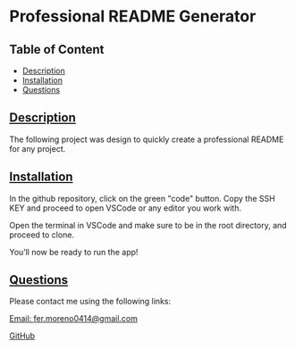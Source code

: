 
# Professional README Generator
    

## Table of Content
  - [Description](#description)
  - [Installation](#installation)
  - [Questions](#questions)
    
 ## [Description](#table-of-contents) 
The following project was design to quickly create a professional README for any project.
    
## [Installation](#table-of-contents)
In the github repository, click on the green "code" button. Copy the SSH KEY and proceed to open VSCode or any editor you work with. 

Open the terminal in VSCode and make sure to be in the root directory, and proceed to clone.

You’ll now be ready to run the app!

## [Questions](#table-of-contents)
Please contact me using the following links:

[Email: fer.moreno0414@gmail.com](mailto:fer.moreno0414@gmail.com)

[GitHub](https://github.com/Fernandomoreno1)


